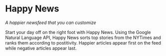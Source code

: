 # Happy News

*A happier newsfeed that you can customize*

Start your day off on the right foot with Happy News. Using the Google Natural Language API, Happy News sorts top stories from the NYTimes and ranks them according to postitivity. Happier articles appear first on the feed while negative articles appear last.

